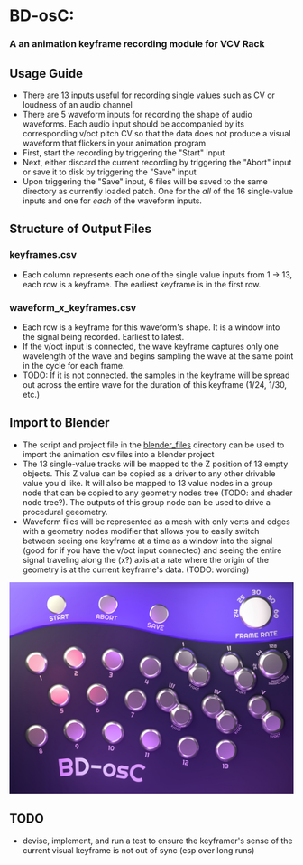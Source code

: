 # BD-osC:
### A an animation keyframe recording module for VCV Rack

## Usage Guide

- There are 13 inputs useful for recording single values such as CV or loudness of an audio channel
- There are 5 waveform inputs for recording the shape of audio waveforms. Each audio input should be accompanied by its corresponding v/oct pitch CV so that the data does not produce a visual waveform that flickers in your animation program
- First, start the recording by triggering the "Start" input
- Next, either discard the current recording by triggering the "Abort" input or save it to disk by triggering the "Save" input
- Upon triggering the "Save" input, 6 files will be saved to the same directory as currently loaded patch. One for the *all* of the 16 single-value inputs and one for *each* of the waveform inputs.

## Structure of Output Files

### keyframes.csv

- Each column represents each one of the single value inputs from 1 -> 13, each row is a keyframe. The earliest keyframe is in the first row.

### waveform_*x*_keyframes.csv

- Each row is a keyframe for this waveform's shape. It is a window into the signal being recorded. Earliest to latest.
- If the v/oct input is connected, the wave keyframe captures only one wavelength of the wave and begins sampling the wave at the same point in the cycle for each frame.
- TODO: If it is not connected. the samples in the keyframe will be spread out across the entire wave for the duration of this keyframe (1/24, 1/30, etc.)

## Import to Blender

- The script and project file in the [blender_files](./blender_files/) directory can be used to import the animation csv files into a blender project
- The 13 single-value tracks will be mapped to the Z position of 13 empty objects. This Z value can be copied as a driver to any other drivable value you'd like. It will also be mapped to 13 value nodes in a group node that can be copied to any geometry nodes tree (TODO: and shader node tree?). The outputs of this group node can be used to drive a procedural geeometry.
- Waveform files will be represented as a mesh with only verts and edges with a geometry nodes modifier that allows you to easily switch between seeing one keyframe at a time as a window into the signal (good for if you have the v/oct input connected) and seeing the entire signal traveling along the (x?) axis at a rate where the origin of the geometry is at the current keyframe's data. (TODO: wording)

![image of the panel layout](./VCV_Module/res/BD-osC.jpg)

## TODO
- devise, implement, and run a test to ensure the keyframer's sense of the current visual keyframe is not out of sync (esp over long runs)